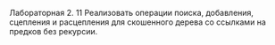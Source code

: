 Лабораторная 2.
11 Реализовать операции поиска, добавления, сцепления и расцепления для скошенного дерева со ссылками на предков без рекурсии.
